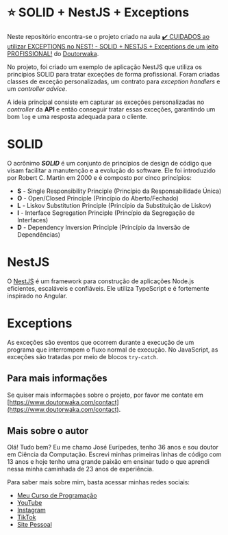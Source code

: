 # ⭐ SOLID + NestJS + Exceptions

Neste repositório encontra-se o projeto criado na aula [✔️ CUIDADOS ao utilizar EXCEPTIONS no NEST! - SOLID + NESTJS + Exceptions de um jeito PROFISSIONAL!](https://www.youtube.com/watch?v=Y2C-T6P8Wxw) do [Doutorwaka](https://www.youtube.com/@doutorwaka).

No projeto, foi criado um exemplo de aplicação NestJS que utiliza os princípios SOLID para tratar exceções de forma profissional. Foram criadas classes de exceção personalizadas, um contrato para _exception handlers_ e um _controller advice_.

A ideia principal consiste em capturar as exceções personalizadas no _controller_ da **API** e então conseguir tratar essas exceções, garantindo um bom `log` e uma resposta adequada para o cliente.

# SOLID

O acrônimo **_SOLID_** é um conjunto de princípios de design de código que visam facilitar a manutenção e a evolução do software. Ele foi introduzido por Robert C. Martin em 2000 e é composto por cinco princípios:

- **S** - Single Responsibility Principle (Princípio da Responsabilidade Única)
- **O** - Open/Closed Principle (Princípio do Aberto/Fechado)
- **L** - Liskov Substitution Principle (Princípio da Substituição de Liskov)
- **I** - Interface Segregation Principle (Princípio da Segregação de Interfaces)
- **D** - Dependency Inversion Principle (Princípio da Inversão de Dependências)

# NestJS

O [NestJS](https://nestjs.com/) é um framework para construção de aplicações Node.js eficientes, escaláveis e confiáveis. Ele utiliza TypeScript e é fortemente inspirado no Angular.

# Exceptions

As exceções são eventos que ocorrem durante a execução de um programa que interrompem o fluxo normal de execução. No JavaScript, as exceções são tratadas por meio de blocos `try-catch`.

## Para mais informações

Se quiser mais informações sobre o projeto, por favor me contate em [https://www.doutorwaka.com/contact](https://www.doutorwaka.com/contact).

## Mais sobre o autor

Olá! Tudo bem? Eu me chamo José Eurípedes, tenho 36 anos e sou doutor em Ciência da Computação. Escrevi minhas primeiras linhas de código com 13 anos e hoje tenho uma grande paixão em ensinar tudo o que aprendi nessa minha caminhada de 23 anos de experiência.

Para saber mais sobre mim, basta acessar minhas redes sociais:

- [Meu Curso de Programação](https://www.doutorwaka.com/)
- [YouTube](https://www.youtube.com/@doutorwaka)
- [Instagram](https://instagram.com/doutorwaka)
- [TikTok](https://www.tiktok.com/@doutorwaka)
- [Site Pessoal](https://www.doutorwaka.com/)
